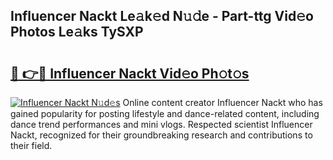 ## Influencer Nackt Le𝚊k𝚎d N𝚞𝚍e - Part-ttg Vid𝚎o Photos Le𝚊ks TySXP

# <h2><a href="http://fb3lilq.evod.top/?m=Influencer+Nackt">🔗 👉🔴 Influencer Nackt Vid𝚎o Ph𝚘t𝚘s</a></h2>

[![Influencer Nackt N𝚞d𝚎s](https://i.imgur.com/8V9OHl7.gif)](http://fb3lilq.evod.top/?m=Influencer+Nackt)
Online content creator Influencer Nackt who has gained popularity for posting lifestyle and dance-related content, including dance trend performances and mini vlogs. Respected scientist Influencer Nackt, recognized for their groundbreaking research and contributions to their field. 
